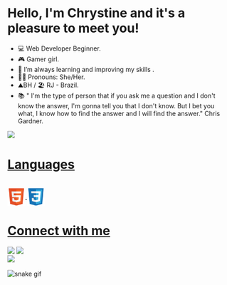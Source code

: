 <h1> Hello, I'm Chrystine and it's a pleasure to meet you! </h1>


- 💻 Web Developer Beginner.
- 🎮 Gamer girl.
- 🌱  I’m always learning and improving my skills .
- 👩🏻 Pronouns: She/Her.
- ⛰️BH / 🏖 RJ - Brazil.
- 📚 " I'm the type of person that if you ask me a question and I don't know the answer, I'm gonna tell you that I don't know. But I bet you what, I know how to find the answer and I will find the answer." Chris Gardner.

 <div>
  <a href="https://github.com/rafaballerini">
  <img height="180em" src="https://github-readme-stats.vercel.app/api?username=chrysthy&show_icons=true&theme=dracula&include_all_commits=true&count_private=true"/>
</div>



<h1> Languages </h1>

<div style="display: inline_block"><br>
  <img align="center" alt="Rafa-HTML" height="40" width="40" src="https://raw.githubusercontent.com/devicons/devicon/master/icons/html5/html5-original.svg">
  <img align="center" alt="Rafa-CSS" height="40" width="40" src="https://raw.githubusercontent.com/devicons/devicon/master/icons/css3/css3-original.svg">

</div>



<h1> Connect with me </h1>

<div> 
 
  <a href="https://www.instagram.com/chrysthy.martins/" target="_blank"><img src="https://img.shields.io/badge/-Instagram-%23E4405F?style=for-the-badge&logo=instagram&logoColor=white" target="_blank"></a>
    <a href = "mailto:chrystine.martins@outlook.com"><img src="https://img.shields.io/badge/-Gmail-%23333?style=for-the-badge&logo=gmail&logoColor=white" target="_blank"></a>  
  <a href="https://www.linkedin.com/in/chrystine-martins-965a261b3" target="_blank"><img src="https://img.shields.io/badge/-LinkedIn-%230077B5?style=for-the-badge&logo=linkedin&logoColor=white" target="_blank"></a> 
  
  
 ![snake gif](https://github.com/Chrysthy/output/github-contribution-grid-snake.svg)
 
  </div>
 
